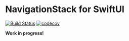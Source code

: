 # NavigationStack for SwiftUI

[![Build Status](https://travis-ci.com/indieSoftware/NavigationStack.svg?branch=master)](https://travis-ci.com/indieSoftware/NavigationStack)
[![codecov](https://codecov.io/gh/indieSoftware/NavigationStack/branch/master/graph/badge.svg)](https://codecov.io/gh/indieSoftware/NavigationStack)

**Work in progress!**
